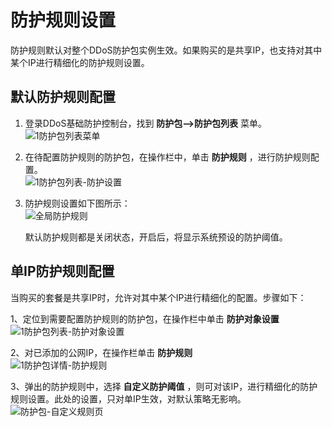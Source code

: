 # 防护规则设置

防护规则默认对整个DDoS防护包实例生效。如果购买的是共享IP，也支持对其中某个IP进行精细化的防护规则设置。

## 默认防护规则配置
1. 登录DDoS基础防护控制台，找到 **防护包-->防护包列表** 菜单。</br>
![1防护包列表菜单](https://github.com/jdcloudcom/cn/blob/Anti-DDoS/image/Anti-DDoS-Protection-Package/防护包列表菜单.png)

2. 在待配置防护规则的防护包，在操作栏中，单击 **防护规则** ，进行防护规则配置。</br>
![1防护包列表-防护设置](https://github.com/jdcloudcom/cn/blob/Anti-DDoS/image/Anti-DDoS-Protection-Package/防护包列表-防护设置.jpg)

3. 防护规则设置如下图所示：</br>
![全局防护规则](https://github.com/jdcloudcom/cn/blob/Anti-DDoS/image/Anti-DDoS-Protection-Package/全局防护规则.png)

   默认防护规则都是关闭状态，开启后，将显示系统预设的防护阈值。

## 单IP防护规则配置

当购买的套餐是共享IP时，允许对其中某个IP进行精细化的配置。步骤如下：

1、定位到需要配置防护规则的防护包，在操作栏中单击 **防护对象设置** </br>
![1防护包列表-防护对象设置](https://github.com/jdcloudcom/cn/blob/Anti-DDoS/image/Anti-DDoS-Protection-Package/防护包列表-防护对象设置.jpg)

2、对已添加的公网IP，在操作栏单击 **防护规则** </br>
![1防护包详情-防护规则](https://github.com/jdcloudcom/cn/blob/Anti-DDoS/image/Anti-DDoS-Protection-Package/防护包详情-防护规则.png)

3、弹出的防护规则中，选择 **自定义防护阈值** ，则可对该IP，进行精细化的防护规则设置。此处的设置，只对单IP生效，对默认策略无影响。</br>
![防护包-自定义规则页](https://github.com/jdcloudcom/cn/blob/Anti-DDoS/image/Anti-DDoS-Protection-Package/防护包-自定义规则页.jpg)





